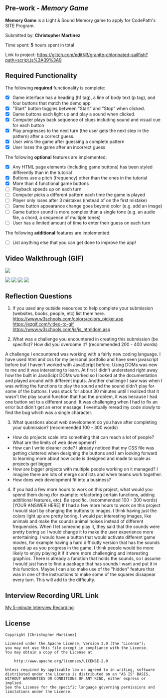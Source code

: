 ## Pre-work - *Memory Game*

**Memory Game** is a Light & Sound Memory game to apply for CodePath's SITE Program. 

Submitted by: **Christopher Martinez**

Time spent: **5** hours spent in total

Link to project: https://glitch.com/edit/#!/granite-chlorinated-sailfish?path=script.js%3A39%3A9

## Required Functionality

The following **required** functionality is complete:

* [x] Game interface has a heading (h1 tag), a line of body text (p tag), and four buttons that match the demo app
* [x] "Start" button toggles between "Start" and "Stop" when clicked. 
* [x] Game buttons each light up and play a sound when clicked. 
* [x] Computer plays back sequence of clues including sound and visual cue for each button
* [x] Play progresses to the next turn (the user gets the next step in the pattern) after a correct guess. 
* [x] User wins the game after guessing a complete pattern
* [x] User loses the game after an incorrect guess

The following **optional** features are implemented:

* [x] Any HTML page elements (including game buttons) has been styled differently than in the tutorial
* [x] Buttons use a pitch (frequency) other than the ones in the tutorial
* [x] More than 4 functional game buttons
* [ ] Playback speeds up on each turn
* [ ] Computer picks a different pattern each time the game is played
* [ ] Player only loses after 3 mistakes (instead of on the first mistake)
* [ ] Game button appearance change goes beyond color (e.g. add an image)
* [ ] Game button sound is more complex than a single tone (e.g. an audio file, a chord, a sequence of multiple tones)
* [ ] User has a limited amount of time to enter their guess on each turn

The following **additional** features are implemented:

- [ ] List anything else that you can get done to improve the app!

## Video Walkthrough (GIF)
![](https://i.imgur.com/Jr2cUTb.gif)



![](gif1-link-here)
![](gif2-link-here)
![](gif3-link-here)
![](gif4-link-here)

## Reflection Questions
1. If you used any outside resources to help complete your submission (websites, books, people, etc) list them here. 
https://www.w3schools.com/colors/colors_picker.asp
https://ezgif.com/video-to-gif
https://www.w3schools.com/js/js_htmldom.asp

2. What was a challenge you encountered in creating this submission (be specific)? How did you overcome it? (recommended 200 - 400 words) 

A challenge I encountered was working with a fairly new coding language. I have used html and css for my personal portfolio and have seen javascript before but I haven't worked with JavaScript before. Using DOMs was new to me and it was interesting to learn. At first I didn't understand right away how the built in JavaScipt DOMs worked so I looked at the documentation and played around with different inputs. Another challenge I saw was when I was writing the functions to play the sound and the sound didn't play for some of the buttons. I was stuck for about 30 minutes until I realized that it wasn't the play sound function that had the problem, it was because I had one button set to a different sound. It was challenging when I had to fix an error but didn't get an error message. I eventually reread my code slowly to find the bug which was a single character.

3. What questions about web development do you have after completing your submission? (recommended 100 - 300 words) 
- How do projects scale into something that can reach a lot of people? What are the limits of web development? 
- How can I write cleaner code? I already noticed that my CSS file was getting cluttered when designing the buttons and I am looking forward to learning more about how code is designed and made to scale as projects get bigger.
- How are bigger projects with multiple people working on it managed? I imagine there are lots of merge conflicts and when teams work together.
- How does web development fit into a business?

4. If you had a few more hours to work on this project, what would you spend them doing (for example: refactoring certain functions, adding additional features, etc). Be specific. (recommended 100 - 300 words) 
[YOUR ANSWER HERE]
If I had a few more hours to work on this project I would start by changing the buttons to images. I think having just the colors light up are pretty boring. I would put interesting images, like animals and make the sounds animal noises instead of different frequencies. When I let someone play it, they said that the sounds were pretty boring so I would change it to make the user experience more entertaining. I would have a button that would activate different game modes, for example having a hard difficutly version that has the sounds speed up as you progress in the game. I think people would be more likely to enjoy playing it if it were more challenging and interesting graphics. There is already a function that holds the sounds, so I assume I would just have to find a package that has sounds I want and put it in this function. Maybe I can also make use of the "hidden" feature that was in one of the instructions to make some of the squares dissapear every turn. This will add to the difficulty.




## Interview Recording URL Link

[My 5-minute Interview Recording](your-link-here)


## License

    Copyright [Christopher Martinez]

    Licensed under the Apache License, Version 2.0 (the "License");
    you may not use this file except in compliance with the License.
    You may obtain a copy of the License at

        http://www.apache.org/licenses/LICENSE-2.0

    Unless required by applicable law or agreed to in writing, software
    distributed under the License is distributed on an "AS IS" BASIS,
    WITHOUT WARRANTIES OR CONDITIONS OF ANY KIND, either express or implied.
    See the License for the specific language governing permissions and
    limitations under the License.
